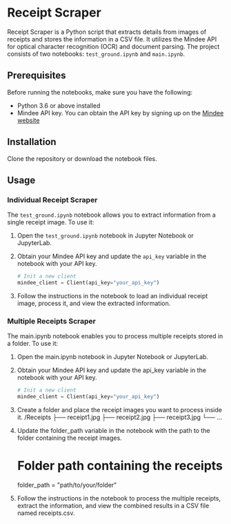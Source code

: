 # Receipt Scraper

Receipt Scraper is a Python script that extracts details from images of receipts and stores the information in a CSV file. It utilizes the Mindee API for optical character recognition (OCR) and document parsing. The project consists of two notebooks: `test_ground.ipynb` and `main.ipynb`.

## Prerequisites

Before running the notebooks, make sure you have the following:

- Python 3.6 or above installed
- Mindee API key. You can obtain the API key by signing up on the [Mindee website](https://www.mindee.com/)

## Installation

Clone the repository or download the notebook files.

## Usage

### Individual Receipt Scraper

The `test_ground.ipynb` notebook allows you to extract information from a single receipt image. To use it:

1. Open the `test_ground.ipynb` notebook in Jupyter Notebook or JupyterLab.

2. Obtain your Mindee API key and update the `api_key` variable in the notebook with your API key.

   ```python
   # Init a new client
   mindee_client = Client(api_key="your_api_key")
3. Follow the instructions in the notebook to load an individual receipt image, process it, and view the extracted information.

### Multiple Receipts Scraper 

The main.ipynb notebook enables you to process multiple receipts stored in a folder. To use it:

1. Open the main.ipynb notebook in Jupyter Notebook or JupyterLab.

2. Obtain your Mindee API key and update the api_key variable in the notebook with your API key.

   ```python
   # Init a new client
   mindee_client = Client(api_key="your_api_key")
3. Create a folder and place the receipt images you want to process inside it.
/Receipts
    ├── receipt1.jpg
    ├── receipt2.jpg
    ├── receipt3.jpg
    └── ...
4. Update the folder_path variable in the notebook with the path to the folder containing the receipt images.
  
    # Folder path containing the receipts
    folder_path = "path/to/your/folder"
5. Follow the instructions in the notebook to process the multiple receipts, extract the information, and view the combined results in a CSV file named receipts.csv.

